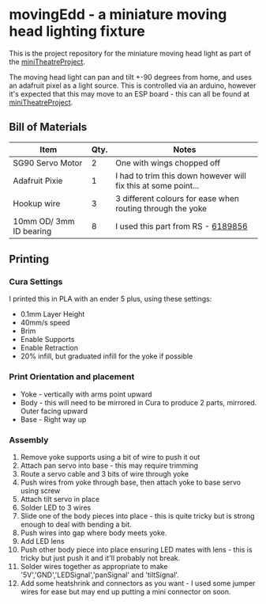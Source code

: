 # movingEdd - a miniature moving head lighting fixture

This is the project repository for the miniature moving head light as part of the [miniTheatreProject](https://github.com/cooke001/miniTheatreProject).

The moving head light can pan and tilt +-90 degrees from home, and uses an adafruit pixel as a light source.
This is controlled via an arduino, however it's expected that this may move to an ESP board - this can all be found at [miniTheatreProject](https://github.com/cooke001/miniTheatreProject).

## Bill of Materials

|Item|Qty.|Notes|
|---|---|---|
|SG90 Servo Motor|2|One with wings chopped off|
|Adafruit Pixie|1|I had to trim this down however will fix this at some point...|
|Hookup wire|3|3 different colours for ease when routing through the yoke|
|10mm OD/ 3mm ID bearing|8|I used this part from RS - [6189856](https://uk.rs-online.com/web/p/ball-bearings/6189856/)|

## Printing
### Cura Settings
I printed this in PLA with an ender 5 plus, using these settings:
* 0.1mm Layer Height
* 40mm/s speed
* Brim
* Enable Supports
* Enable Retraction
* 20% infill, but graduated infill for the yoke if possible

### Print Orientation and placement
* Yoke - vertically with arms point upward
* Body - this will need to be mirrored in Cura to produce 2 parts, mirrored. Outer facing upward
* Base - Right way up

### Assembly
1. Remove yoke supports using a bit of wire to push it out
2. Attach pan servo into base - this may require trimming
3. Route a servo cable and 3 bits of wire through yoke
4. Push wires from yoke through base, then attach yoke to base servo using screw
5. Attach tilt servo in place
6. Solder LED to 3 wires
7. Slide one of the body pieces into place - this is quite tricky but is strong enough to deal with bending a bit.
8. Push wires into gap where body meets yoke.
9. Add LED lens
10. Push other body piece into place ensuring LED mates with lens - this is tricky but just push it and it'll probably not break.
11. Solder wires together as appropriate to make '5V','GND','LEDSignal','panSignal' and 'tiltSignal'.
12. Add some heatshrink and connectors as you want - I used some jumper wires for ease but may end up putting a mini connector on soon.
